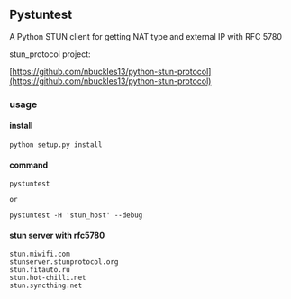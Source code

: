 ## Pystuntest

A Python STUN client for getting NAT type and external IP with RFC 5780

stun_protocol project:

[https://github.com/nbuckles13/python-stun-protocol](https://github.com/nbuckles13/python-stun-protocol)

### usage
#### install
```
python setup.py install
```

#### command
```
pystuntest

or

pystuntest -H 'stun_host' --debug
```

#### stun server with rfc5780
```
stun.miwifi.com
stunserver.stunprotocol.org
stun.fitauto.ru
stun.hot-chilli.net
stun.syncthing.net
```